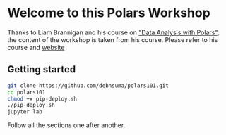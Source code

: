 # Welcome to this Polars Workshop

Thanks to Liam Brannigan and his course on ["Data Analysis with Polars"](https://www.udemy.com/course/data-analysis-with-polars/), the content of the workshop is taken from his course. Please refer to his course and [website](https://braaannigan.github.io/)  

## Getting started

```bash
git clone https://github.com/debnsuma/polars101.git
cd polars101
chmod +x pip-deploy.sh
./pip-deploy.sh
jupyter lab
```

Follow all the sections one after another. 
